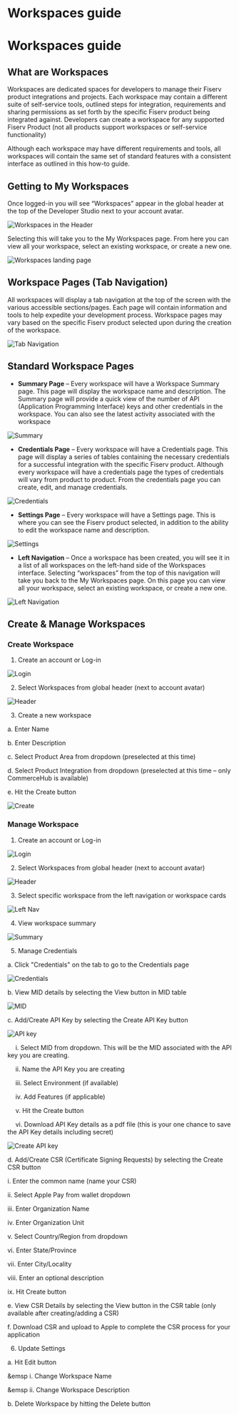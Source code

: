 # Workspaces guide
# Workspaces guide

## What are Workspaces

Workspaces are dedicated spaces for developers to manage their Fiserv product integrations and projects. Each workspace may contain a different suite of self-service tools, outlined steps for integration, requirements and sharing permissions as set forth by the specific Fiserv product being integrated against. Developers can create a workspace for any supported Fiserv Product (not all products support workspaces or self-service functionality)

Although each workspace may have different requirements and tools, all workspaces will contain the same set of standard features with a consistent interface as outlined in this how-to guide.

## Getting to My Workspaces

Once logged-in you will see “Workspaces” appear in the global header at the top of the Developer Studio next to your account avatar.

![Workspaces in the Header](../../assets/images/workspace_how_to_1.png "Workspaces in the Header")

Selecting this will take you to the My Workspaces page. From here you can view all your workspace, select an existing workspace, or create a new one.

![Workspaces landing page](../../assets/images/workspace_how_to_2.png "Workspaces landing page")

## Workspace Pages (Tab Navigation)

All workspaces will display a tab navigation at the top of the screen with the various accessible sections/pages. Each page will contain information and tools to help expedite your development process. Workspace pages may vary based on the specific Fiserv product selected upon during the creation of the workspace.

![Tab Navigation](../../assets/images/workspace_how_to_3.png "Tab Navigation")

## Standard Workspace Pages

* **Summary Page** – Every workspace will have a Workspace Summary page. This page will display the workspace name and description. The Summary page will provide a quick view of the number of API (Application Programming Interface) keys and other credentials in the workspace. You can also see the latest activity associated with the workspace

![Summary](../../assets/images/workspace_how_to_4.png "Summary")

* **Credentials Page** – Every workspace will have a Credentials page. This page will display a series of tables containing the necessary credentials for a successful integration with the specific Fiserv product. Although every workspace will have a credentials page the types of credentials will vary from product to product. From the credentials page you can create, edit, and manage credentials.

![Credentials](../../assets/images/workspace_how_to_5.png "Credentials")

* **Settings Page** – Every workspace will have a Settings page. This is where you can see the Fiserv product selected, in addition to the ability to edit the workspace name and description.

![Settings](../../assets/images/workspace_how_to_6.png "Settings")

* **Left Navigation** – Once a workspace has been created, you will see it in a list of all workspaces on the left-hand side of the Workspaces interface. Selecting “workspaces” from the top of this navigation will take you back to the My Workspaces page. On this page you can view all your workspace, select an existing workspace, or create a new one.

![Left Navigation](../../assets/images/workspace_how_to_7.png "Left Navigation")

## Create & Manage Workspaces

### Create Workspace

1. Create an account or Log-in

![Login](../../assets/images/workspace_how_to_create_1.png "Login")

2. Select Workspaces from global header (next to account avatar)

![Header](../../assets/images/workspace_how_to_create_2.png "Header")

3. Create a new workspace

  a. Enter Name

  b. Enter Description

  c. Select Product Area from dropdown (preselected at this time)

  d. Select Product Integration from dropdown (preselected at this time – only CommerceHub is available)

  e. Hit the Create button

![Create](../../assets/images/workspace_how_to_create_3.png "Create")

### Manage Workspace

1. Create an account or Log-in

![Login](../../assets/images/workspace_how_to_manage_1.png "Login")

2. Select Workspaces from global header (next to account avatar)

![Header](../../assets/images/workspace_how_to_manage_2.png "Header")

3. Select specific workspace from the left navigation or workspace cards

![Left Nav](../../assets/images/workspace_how_to_manage_3.png "Left Nav")

4. View workspace summary

![Summary](../../assets/images/workspace_how_to_manage_4.png "Summary")

5. Manage Credentials

  a. Click "Credentials" on the tab to go to the Credentials page

![Credentials](../../assets/images/workspace_how_to_manage_5.png "Credentials")

  b. View MID details by selecting the View button in MID table

![MID](../../assets/images/workspace_how_to_manage_6.png "MID")

  c. Add/Create API Key by selecting the Create API Key button

![API key](../../assets/images/workspace_how_to_manage_7.png "API key")

&emsp; i. Select MID from dropdown. This will be the MID associated with the API key you are creating.

&emsp; ii. Name the API Key you are creating

&emsp; iii. Select Environment (if available)

&emsp; iv. Add Features (if applicable)

&emsp; v. Hit the Create button
    
&emsp; vi. Download API Key details as a pdf file (this is your one chance to save the API Key details including secret)

![Create API key](../../assets/images/workspace_how_to_manage_8.png "Create API key")

  d. Add/Create CSR (Certificate Signing Requests) by selecting the Create CSR button

   i. Enter the common name (name your CSR)
    
   ii. Select Apple Pay from wallet dropdown

   iii. Enter Organization Name

   iv. Enter Organization Unit

   v. Select Country/Region from dropdown

   vi. Enter State/Province

   vii. Enter City/Locality

   viii. Enter an optional description

   ix. Hit Create button

  e. View CSR Details by selecting the View button in the CSR table (only available after creating/adding a CSR)

  f. Download CSR and upload to Apple to complete the CSR process for your application

6. Update Settings

  a. Hit Edit button

&emsp i. Change Workspace Name

&emsp ii. Change Workspace Description
   
  b. Delete Workspace by hitting the Delete button
